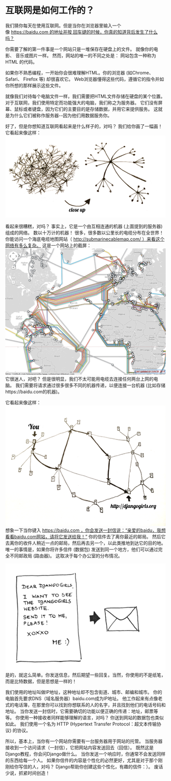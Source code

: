# 互联网是如何工作的？

我们猜你每天在使用互联网。但是当你在浏览器里输入一个像 https://baidu.com 的地址并按 回车键的时候，你真的知道背后发生了什么吗？

你需要了解的第一件事是一个网站只是一堆保存在硬盘上的文件。 就像你的电影、 音乐或图片一样。 然而，网站的唯一的不同之处是： 网站包含一种称为 HTML 的代码。

如果你不熟悉编程，一开始你会很难理解HTML。你的浏览器 (如Chrome、 Safari、 Firefox 等) 却很喜欢它。 Web浏览器懂得这些代码，遵循它的指令并如你所想的那样展示这些文件。

就像我们对待每个电脑文件一样，我们需要把HTML文件存储在硬盘的某个位置。 对于互联网，我们使用特定而功能强大的电脑，我们称之为服务器。 它们没有屏幕、鼠标或者键盘，因为它们的主要目的是存储数据，并用它来提供服务。 这就是为什么它们被称作服务器--因为他们用数据服务你。

好了，但是你想知道互联网看起来是什么样子的，对吗？
我们给你画了一幅画！它看起来像这样：
![1e624cef161f32c90c34bafd7b7f5556](03.互联网是如何工作的？.resources/0EAAC576-DB9A-41FF-9A77-3B679A133987.png)

看起来很糟糕，对吗？ 事实上，它是一个由互相连通的机器 (上面提到的服务器) 组成的网络。 数以十万计的机器！ 很多，很多数以公里长的电缆分布在全世界！ 你能访问一个海底电缆地图网站（ http://submarinecablemap.com/ ）来看这个网络有多么复杂。 这是一个网站上的截屏：
![790199f78409b4d310e7fb0ef94a6ef9](03.互联网是如何工作的？.resources/CDAC76D6-EB5F-4E28-AA57-2714953DD206.png)
它很迷人，对吧？ 但是很明显，我们不太可能用电缆去连接任何两台上网的电脑。 我们需要将请求通过很多很多不同的机器传递，以便连接一台机器 (比如存储https://baidu.com的机器)。

它看起来像这样：
![9d9281e009588ab485293233274a99a8](03.互联网是如何工作的？.resources/C7E6B960-8F3D-47F2-8191-292A49555520.png)
想象一下当你键入 https://baidu.com ，你会发送一封信说：“亲爱的baidu，我想看看baidu.com网站，请将它发送给我！”
你的信件去了离你最近的邮局。 然后它去离你的收件人稍近一点的邮局，然后再去另一个，以此类推地到达它的目的地。 唯一的事情是，如果你将许多信件 (数据包) 发送到同一个地方，他们可以通过完全不同邮政局 (路由器)。 这取决于每个办公室的分布情况。

![4d189760b2e6242e936adaa417f53429](03.互联网是如何工作的？.resources/9F2FFF51-178F-472C-887D-46BF16615713.png)
是的，就这么简单。你发送信息，然后期望一些回复。当然，你使用的不是纸笔，而是比特数据，但是思想是一样的！

我们使用的地址叫做IP地址，这种地址却不包含街道、城市、邮编和城市。 你的电脑首先要求DNS（域名服务器）baidu.com成为IP地址。 他工作起来有点像老式的电话簿，在那里你可以找到你想联系的人的名字，并且找到他们的电话号码和地址。
当你发送一封信时，它需要确切的功能以便正确的传递：地址，邮票等等。 你使用一种接收者同样能够理解的语言，对吗？ 你送到网站的数据包也类似如此。 我们使用一个名为 HTTP (Hypertext Transfer Protocol：超文本传输协议) 的协议。

所以，基本上，当你有一个网站你需要有一台服务器用于网站的托管。 当服务器接收到一个访问请求（一封信），它把网站内容发送回去（回信）。
既然这是Django教程，你会问Django做什么。 当你发送一个响应时，你通常不会发送同样的东西给每一个人。 如果你信件的内容是个性化的必然更好，尤其是对于那个刚刚给你写信的人，对吗？ Django帮助你创建这些个性化，有趣的信件：）。
废话少说，抓紧时间创造！
